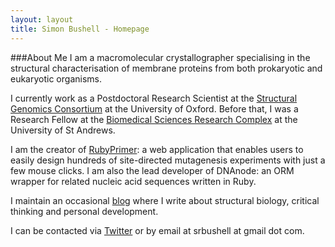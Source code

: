 ```yaml
---
layout: layout
title: Simon Bushell - Homepage
---
```


###About Me
I am a macromolecular crystallographer specialising in the structural characterisation of membrane proteins from both prokaryotic and eukaryotic organisms. 

I currently work as a Postdoctoral Research Scientist at the [Structural Genomics Consortium](http://www.thesgc.org) at the University of Oxford. Before that, I was a Research Fellow at the [Biomedical Sciences Research Complex](http://www.st-andrews.ac.uk/bsrc/) at the University of St Andrews. 

I am the creator of [RubyPrimer](http://rubyprimer.herokuapp.com): a web application that enables users to easily design hundreds of site-directed mutagenesis experiments with just a few mouse clicks. I am also the lead developer of DNAnode: an ORM wrapper for related nucleic acid sequences written in Ruby. 

I maintain an occasional [blog](/blog) where I write about structural biology, critical thinking and personal development. 

I can be contacted via [Twitter](http://www.twitter.com/DrSimonBushell) or by email at srbushell at gmail dot com. 
